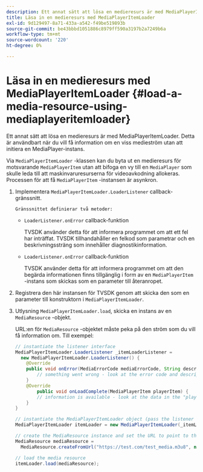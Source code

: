 ```yaml
---
description: Ett annat sätt att lösa en medieresurs är med MediaPlayerItemLoader. Detta är användbart när du vill få information om en viss medieström utan att initiera en MediaPlayer-instans.
title: Läsa in en medieresurs med MediaPlayerItemLoader
exl-id: 9d129497-8a71-433a-a542-f49be519893b
source-git-commit: be43bbbd1051886c8979ff590a3197b2a7249b6a
workflow-type: tm+mt
source-wordcount: '220'
ht-degree: 0%

---
```


# Läsa in en medieresurs med MediaPlayerItemLoader {#load-a-media-resource-using-mediaplayeritemloader}

Ett annat sätt att lösa en medieresurs är med MediaPlayerItemLoader. Detta är användbart när du vill få information om en viss medieström utan att initiera en MediaPlayer-instans.

Via `MediaPlayerItemLoader` -klassen kan du byta ut en medieresurs för motsvarande `MediaPlayerItem` utan att bifoga en vy till en `MediaPlayer` som skulle leda till att maskinvaruresurserna för videoavkodning allokeras. Processen för att få `MediaPlayerItem` -instansen är asynkron.

1. Implementera `MediaPlayerItemLoader.LoaderListener` callback-gränssnitt.

       Gränssnittet definierar två metoder:
   
   * `LoaderListener.onError` callback-funktion

      TVSDK använder detta för att informera programmet om att ett fel har inträffat. TVSDK tillhandahåller en felkod som parametrar och en beskrivningssträng som innehåller diagnostikinformation.

   * `LoaderListener.onError` callback-funktion

      TVSDK använder detta för att informera programmet om att den begärda informationen finns tillgänglig i form av en `MediaPlayerItem` -instans som skickas som en parameter till återanropet.

1. Registrera den här instansen för TVSDK genom att skicka den som en parameter till konstruktorn i `MediaPlayerItemLoader`.
1. Utlysning `MediaPlayerItemLoader.load`, skicka en instans av en `MediaResource` -objekt.

   URL:en för `MediaResource` -objektet måste peka på den ström som du vill få information om. Till exempel:

   ```java
   // instantiate the listener interface 
   MediaPlayerItemLoader.LoaderListener _itemLoaderListener = 
     new MediaPlayerItemLoader.LoaderListener() { 
       @Override 
       public void onError(MediaErrorCode mediaErrorCode, String description) { 
           // something went wrong - look at the error code and description 
       } 
       @Override 
           public void onLoadComplete(MediaPlayerItem playerItem) { 
           // information is available - look at the data in the "playerItem" object 
       } 
   } 
   
   // instantiate the MediaPlayerItemLoader object (pass the listener as parameter) 
   MediaPlayerItemLoader itemLoader = new MediaPlayerItemLoader(_itemLoaderListener); 
   
   // create the MediaResource instance and set the URL to point to the actual media stream 
   MediaResource mediaResource =  
     MediaResource.createFromUrl("https://test.com/test_media.m3u8", null); 
   
   // load the media resource 
   itemLoader.load(mediaResource); 
   ```
